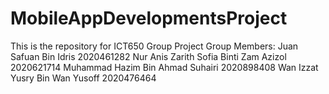 # MobileAppDevelopmentsProject
This is the repository for ICT650 Group Project
Group Members:
Juan Safuan Bin Idris 2020461282
Nur Anis Zarith Sofia Binti Zam Azizol 2020621714
Muhammad Hazim Bin Ahmad Suhairi 2020898408
Wan Izzat Yusry Bin Wan Yusoff 2020476464
